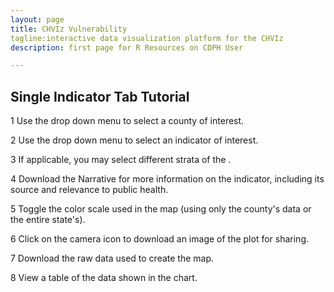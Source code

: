 ```yaml
---
layout: page
title: CHVIz Vulnerability
tagline:interactive data visualization platform for the CHVIz
description: first page for R Resources on CDPH User

---
```


## Single Indicator Tab Tutorial

1 Use the drop down menu to select a county of interest.

2 Use the drop down menu to select an indicator of interest.

3 If applicable, you may select different strata of the . 

4 Download the Narrative for more information on the indicator, including its source and relevance to public health.

5 Toggle the color scale used in the map (using only the county's data or the entire state's).

6 Click on the camera icon to download an image of the plot for sharing. 

7 Download the raw data used to create the map. 

8 View a table of the data shown in the chart.
